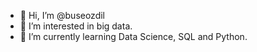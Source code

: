 - 👋 Hi, I’m @buseozdil
- 👀 I’m interested in big data.
- 🌱 I’m currently learning Data Science, SQL and Python.

<!---
buseozdil/buseozdil is a ✨ special ✨ repository because its `README.md` (this file) appears on your GitHub profile.
You can click the Preview link to take a look at your changes.
--->
